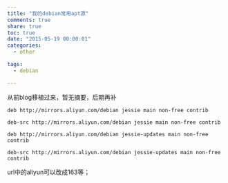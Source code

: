 ```yaml
---
title: "我的debian常用apt源"
comments: true
share: true
toc: true
date: "2015-05-19 00:00:01"
categories:
  - other

tags:
  - debian

---
```




从前blog移植过来，暂无摘要，后期再补

<!--more-->

  


    deb http://mirrors.aliyun.com/debian jessie main non-free contrib
    
    deb-src http://mirrors.aliyun.com/debian jessie main non-free contrib
    
    deb http://mirrors.aliyun.com/debian jessie-updates main non-free contrib
    
    deb-src http://mirrors.aliyun.com/debian jessie-updates main non-free contrib


url中的aliyun可以改成163等；